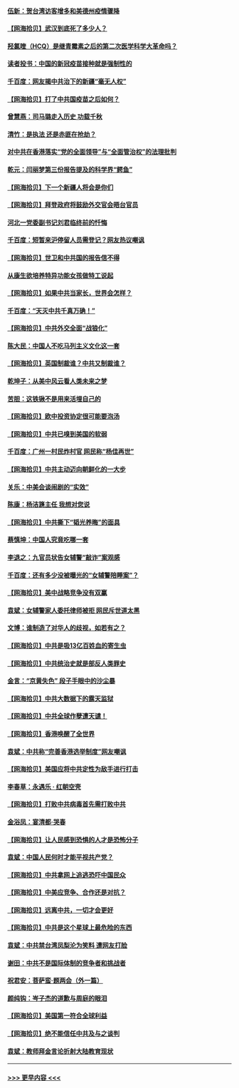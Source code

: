 #### [伍新：贺台湾访客增多和美德州疫情骤降](../pages/nsc993/n12865651.md?t=04091101) 
#### [【网海拾贝】武汉到底死了多少人？](../pages/nsc993/n12863707.md?t=04091101) 
#### [羟氯喹（HCQ）是继青霉素之后的第二次医学科学大革命吗？](../pages/nsc993/n12638564.md?t=04091101) 
#### [读者投书：中国的新冠疫苗接种就是强制性的](../pages/nsc993/n12859932.md?t=04091101) 
#### [千百度：网友揭中共治下的新疆“毫无人权”](../pages/nsc993/n12858385.md?t=04091101) 
#### [【网海拾贝】打了中共国疫苗之后如何？](../pages/nsc993/n12857866.md?t=04091101) 
#### [曾慧燕：司马璐走入历史 功载千秋](../pages/nsc993/n12856996.md?t=04091101) 
#### [清竹：是执法 还是赤匪在抢劫？](../pages/nsc993/n12856952.md?t=04091101) 
#### [对中共在香港落实“党的全面领导”与“全面管治权”的法理批判](../pages/nsc993/n12856929.md?t=04091101) 
#### [乾元：闫丽梦第三份报告提及的科学界“鳄鱼”](../pages/nsc993/n12855985.md?t=04091101) 
#### [【网海拾贝】下一个新疆人将会是你们](../pages/nsc993/n12855864.md?t=04091101) 
#### [【网海拾贝】拜登政府将鼓励外交官会晤台官员](../pages/nsc993/n12853615.md?t=04091101) 
#### [河北一党委副书记刘君临终前的忏悔](../pages/nsc993/n12849420.md?t=04091101) 
#### [千百度：短暂来沪停留人员需登记？网友热议嘲讽](../pages/nsc993/n12853497.md?t=04091101) 
#### [【网海拾贝】世卫和中共国的报告信不得](../pages/nsc993/n12850902.md?t=04091101) 
#### [从康生欲培养特异功能女孩做特工说起](../pages/nsc993/n12849289.md?t=04091101) 
#### [【网海拾贝】如果中共当家长，世界会怎样？](../pages/nsc993/n12848436.md?t=04091101) 
#### [千百度：“天灭中共千真万确！”](../pages/nsc993/n12845659.md?t=04091101) 
#### [【网海拾贝】中共外交全面“战狼化”](../pages/nsc993/n12845607.md?t=04091101) 
#### [陈大民：中国人不吃马列主义文化这一套](../pages/nsc993/n12842496.md?t=04091101) 
#### [【网海拾贝】英国制裁谁？中共又制裁谁？](../pages/nsc993/n12840909.md?t=04091101) 
#### [乾坤子：从美中风云看人类未来之梦](../pages/nsc993/n12840590.md?t=04091101) 
#### [苦胆：这铁锹不是用来活埋自己的](../pages/nsc993/n12839512.md?t=04091101) 
#### [【网海拾贝】欧中投资协定很可能要泡汤](../pages/nsc993/n12835122.md?t=04091101) 
#### [【网海拾贝】中共已嗅到美国的软弱](../pages/nsc993/n12832411.md?t=04091101) 
#### [千百度：广州一村民炸村官 网民称“杨佳再世”](../pages/nsc993/n12832380.md?t=04091101) 
#### [【网海拾贝】中共主动迈向朝鲜化的一大步](../pages/nsc993/n12829887.md?t=04091101) 
#### [关乐：中美会谈闹剧的“实效”](../pages/nsc993/n12826698.md?t=04091101) 
#### [陈康：杨洁篪主任  我想对您说](../pages/nsc993/n12826609.md?t=04091101) 
#### [【网海拾贝】中共撕下“韬光养晦”的面具](../pages/nsc993/n12826459.md?t=04091101) 
#### [蔡慎坤：中国人究竟吃哪一套](../pages/nsc993/n12826010.md?t=04091101) 
#### [李退之：九官员状告女辅警“敲诈”案观感](../pages/nsc993/n12823984.md?t=04091101) 
#### [千百度：还有多少没被曝光的“女辅警陪睡案”？](../pages/nsc993/n12822136.md?t=04091101) 
#### [【网海拾贝】美中战略竞争没有双赢](../pages/nsc993/n12822105.md?t=04091101) 
#### [袁斌：女辅警家人委托律师被拒 网民斥世道太黑](../pages/nsc993/n12822004.md?t=04091101) 
#### [文博：谁制造了对华人的歧视，如若有之？](../pages/nsc993/n12821635.md?t=04091101) 
#### [【网海拾贝】中共是吸13亿百姓血的寄生虫](../pages/nsc993/n12819191.md?t=04091101) 
#### [【网海拾贝】中共统治史就是部反人类罪史](../pages/nsc993/n12816738.md?t=04091101) 
#### [金言：“京黄失色” 段子手眼中的沙尘暴](../pages/nsc993/n12815700.md?t=04091101) 
#### [【网海拾贝】中共大数据下的露天监狱](../pages/nsc993/n12811075.md?t=04091101) 
#### [【网海拾贝】中共全球作孽遭天谴！](../pages/nsc993/n12810258.md?t=04091101) 
#### [【网海拾贝】香港唤醒了全世界](../pages/nsc993/n12809100.md?t=04091101) 
#### [袁斌：中共称“完善香港选举制度”网友嘲讽](../pages/nsc993/n12808994.md?t=04091101) 
#### [【网海拾贝】美国应将中共定性为敌手进行打击](../pages/nsc993/n12806870.md?t=04091101) 
#### [李春草：永遇乐 · 红朝空壳](../pages/nsc993/n12805365.md?t=04091101) 
#### [【网海拾贝】打败中共病毒首先需打败中共](../pages/nsc993/n12803930.md?t=04091101) 
#### [金浴凤：宴清都‧哭春](../pages/nsc993/n12801601.md?t=04091101) 
#### [【网海拾贝】让人民感到恐惧的人才是恐怖分子](../pages/nsc993/n12799347.md?t=04091101) 
#### [袁斌：中国人民何时才能平视共产党？](../pages/nsc993/n12799306.md?t=04091101) 
#### [【网海拾贝】中共拿网上追逃恐吓中国民众](../pages/nsc993/n12796905.md?t=04091101) 
#### [【网海拾贝】中美应竞争、合作还是对抗？](../pages/nsc993/n12794675.md?t=04091101) 
#### [【网海拾贝】远离中共，一切才会更好](../pages/nsc993/n12793572.md?t=04091101) 
#### [【网海拾贝】中共是这个星球上最危险的东西](../pages/nsc993/n12791400.md?t=04091101) 
#### [袁斌：中共禁台湾凤梨沦为笑料 遭网友打脸](../pages/nsc993/n12791335.md?t=04091101) 
#### [谢田：中共不是国际体制的竞争者和挑战者](../pages/nsc993/n12791212.md?t=04091101) 
#### [祝君安：菩萨蛮·题两会（外一篇）](../pages/nsc993/n12786801.md?t=04091101) 
#### [颜纯钩：岑子杰的道歉与周庭的眼泪](../pages/nsc993/n12786775.md?t=04091101) 
#### [【网海拾贝】美国第一符合全球利益](../pages/nsc993/n12786666.md?t=04091101) 
#### [【网海拾贝】绝不能信任中共及与之谈判](../pages/nsc993/n12784266.md?t=04091101) 
#### [袁斌：教师拜金言论折射大陆教育现状](../pages/nsc993/n12783868.md?t=04091101) 

----
#### [ >>> 更早内容 <<< ](../indexes/nsc993-earlier.md)
